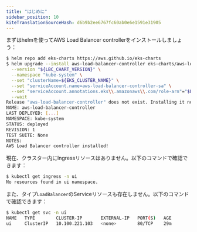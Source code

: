 ```yaml
---
title: "はじめに"
sidebar_position: 10
kiteTranslationSourceHash: d6b9b2ee6767fc60ab0e6e1591e31905
---
```


まずはhelmを使ってAWS Load Balancer controllerをインストールしましょう：

```bash wait=10
$ helm repo add eks-charts https://aws.github.io/eks-charts
$ helm upgrade --install aws-load-balancer-controller eks-charts/aws-load-balancer-controller \
  --version "${LBC_CHART_VERSION}" \
  --namespace "kube-system" \
  --set "clusterName=${EKS_CLUSTER_NAME}" \
  --set "serviceAccount.name=aws-load-balancer-controller-sa" \
  --set "serviceAccount.annotations.eks\\.amazonaws\\.com/role-arn"="$LBC_ROLE_ARN" \
  --wait
Release "aws-load-balancer-controller" does not exist. Installing it now.
NAME: aws-load-balancer-controller
LAST DEPLOYED: [...]
NAMESPACE: kube-system
STATUS: deployed
REVISION: 1
TEST SUITE: None
NOTES:
AWS Load Balancer controller installed!
```

現在、クラスター内にIngressリソースはありません。以下のコマンドで確認できます：

```bash expectError=true
$ kubectl get ingress -n ui
No resources found in ui namespace.
```

また、タイプ`LoadBalancer`のServiceリソースも存在しません。以下のコマンドで確認できます：

```bash
$ kubectl get svc -n ui
NAME   TYPE        CLUSTER-IP       EXTERNAL-IP   PORT(S)   AGE
ui     ClusterIP   10.100.221.103   <none>        80/TCP    29m
```

